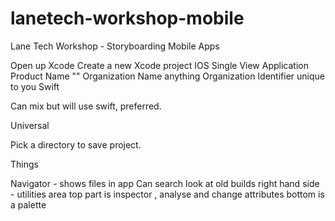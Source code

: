# lanetech-workshop-mobile
Lane Tech Workshop - Storyboarding Mobile Apps


Open up Xcode
Create a new Xcode project
IOS Single View Application
Product Name  ""
Organization Name anything
Organization Identifier unique to you
Swift

Can mix but will use swift, preferred.

Universal

Pick a directory to save project.


Things

Navigator - shows files in app
Can search 
look at old builds
right hand side - utilities area
top part is inspector , analyse and change attributes
bottom is a palette






